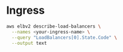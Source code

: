 # Ingress

```bash
aws elbv2 describe-load-balancers \
  --names <your-ingress-name> \
  --query "LoadBalancers[0].State.Code" \
  --output text

```

